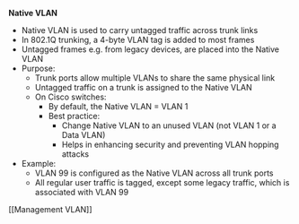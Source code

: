 **Native VLAN**
- Native VLAN is used to carry untagged traffic across trunk links
- In 802.1Q trunking, a 4-byte VLAN tag is added to most frames
- Untagged frames e.g. from legacy devices, are placed into the Native VLAN
- Purpose:
	- Trunk ports allow multiple VLANs to share the same physical link
	- Untagged traffic on a trunk is assigned to the Native VLAN
	- On Cisco switches:
		- By default, the Native VLAN = VLAN 1
		- Best practice:
			- Change Native VLAN to an unused VLAN (not VLAN 1 or a Data VLAN)
			- Helps in enhancing security and preventing VLAN hopping attacks
- Example:
	- VLAN 99 is configured as the Native VLAN across all trunk ports
	- All regular user traffic is tagged, except some legacy traffic, which is associated with VLAN 99

[[Management VLAN]]
